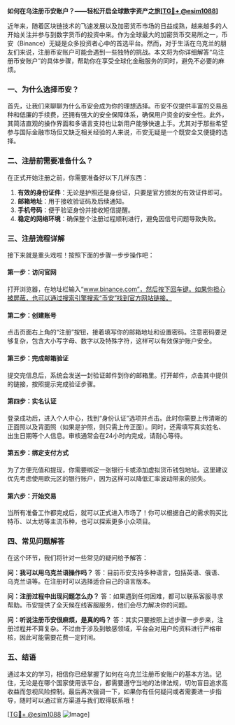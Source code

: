 **如何在乌注册币安账户？——轻松开启全球数字资产之旅[[TG💪+ @esim1088](https://t.me/s/esim1088)]**

近年来，随着区块链技术的飞速发展以及加密货币市场的日益成熟，越来越多的人开始关注并参与到数字货币的投资中来。作为全球最大的加密货币交易所之一，币安（Binance）无疑是众多投资者心中的首选平台。然而，对于生活在乌克兰的朋友们来说，注册币安账户可能会遇到一些独特的挑战。本文将为你详细解答“乌注册币安账户”的具体步骤，帮助你在享受全球化金融服务的同时，避免不必要的麻烦。

### **一、为什么选择币安？**
首先，让我们来聊聊为什么币安会成为你的理想选择。币安不仅提供丰富的交易品种和低廉的手续费，还拥有强大的安全保障体系，确保用户资金的安全性。此外，其简洁直观的操作界面和多语言支持也让新用户能够快速上手。尤其对于那些希望参与国际金融市场但又缺乏相关经验的人来说，币安无疑是一个既安全又便捷的选择。

### **二、注册前需要准备什么？**
在正式开始注册之前，你需要准备好以下几样东西：
1. **有效的身份证件**：无论是护照还是身份证，只要是官方颁发的有效证件即可。
2. **邮箱地址**：用于接收验证码及后续通知。
3. **手机号码**：便于验证身份并接收短信提醒。
4. **稳定的网络环境**：确保整个注册过程顺利进行，避免因信号问题导致失败。

### **三、注册流程详解**
接下来就是重头戏啦！按照下面的步骤一步步操作吧：

#### **第一步：访问官网**
打开浏览器，在地址栏输入“www.binance.com”，然后按下回车键。如果你担心被屏蔽，也可以通过搜索引擎搜索“币安”找到官方网站链接。

#### **第二步：创建账号**
点击页面右上角的“注册”按钮，接着填写你的邮箱地址和设置密码。注意密码要足够复杂，包含大小写字母、数字以及特殊字符，这样可以有效保护账户安全。

#### **第三步：完成邮箱验证**
提交完信息后，系统会发送一封验证邮件到你的邮箱里。打开邮件，点击其中提供的链接，按照提示完成验证步骤。

#### **第四步：实名认证**
登录成功后，进入个人中心，找到“身份认证”选项并点击。此时你需要上传清晰的正面照以及背面照（如果是护照，则只需上传正面）。同时，还需填写真实姓名、出生日期等个人信息。审核通常会在24小时内完成，请耐心等待。

#### **第五步：绑定支付方式**
为了方便充值和提现，你需要绑定一张银行卡或添加虚拟货币钱包地址。这里建议优先考虑使用欧元区的银行账户，因为这样可以降低汇率波动带来的损失。

#### **第六步：开始交易**
当所有准备工作都完成后，就可以正式进入市场了！你可以根据自己的需求购买比特币、以太坊等主流币种，也可以探索更多小众项目。

### **四、常见问题解答**
在这个环节，我们将针对一些常见的疑问给予解答：

**问：我可以用乌克兰语操作吗？**
答：目前币安支持多种语言，包括英语、俄语、乌克兰语等。在注册时可以选择适合自己的语言版本。

**问：注册过程中出现问题怎么办？**
答：如果遇到任何困难，都可以联系客服寻求帮助。币安提供了全天候在线客服服务，他们会尽力解决你的问题。

**问：听说注册币安很麻烦，是真的吗？**
答：其实只要按照上述步骤一步步来，注册过程并不算复杂。不过由于涉及到敏感领域，平台会对用户的资料进行严格审核，因此可能需要花费一定时间。

### **五、结语**
通过本文的学习，相信你已经掌握了如何在乌克兰注册币安账户的基本方法。记住，无论是在哪个国家使用该平台，都需要遵守当地的法律法规，切勿盲目追求高收益而忽视风险控制。最后再次强调一下，如果你有任何疑问或者需要进一步指导，随时可以通过官方渠道与我们取得联系哦！

[[TG💪+ @esim1088](https://t.me/s/esim1088) ![Image](https://i.postimg.cc/4NQfJmqS/Snipaste-2025-05-13-00-14-12.png)]